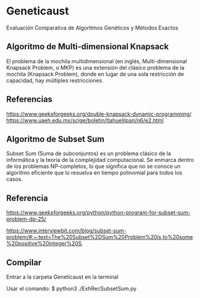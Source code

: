 # Geneticaust
Evaluación Comparativa de Algoritmos Genéticos y Métodos Exactos


## Algoritmo de Multi-dimensional Knapsack
El problema de la mochila multidimensional (en inglés, Multi-dimensional Knapsack Problem, o MKP) es una extensión del clásico problema de la mochila (Knapsack Problem), donde en lugar de una sola restricción de capacidad, hay múltiples restricciones.

## Referencias
https://www.geeksforgeeks.org/double-knapsack-dynamic-programming/
https://www.uaeh.edu.mx/scige/boletin/tlahuelilpan/n6/e2.html

## Algoritmo de Subset Sum 

Subset Sum (Suma de subconjuntos) es un problema clásico de la informática y la teoría de la complejidad computacional. Se enmarca dentro de los problemas NP-completos, lo que significa que no se conoce un algoritmo eficiente que lo resuelva en tiempo polinomial para todos los casos.

## Referencia
https://www.geeksforgeeks.org/python/python-program-for-subset-sum-problem-dp-25/

https://www.interviewbit.com/blog/subset-sum-problem/#:~:text=The%20Subset%2DSum%20Problem%20is,to%20some%20positive%20integer%20S.

## Compilar
Entrar a la carpeta Geneticaust en la terminal

Usar el comando: $ python3 ./ExhRecSubsetSum.py



